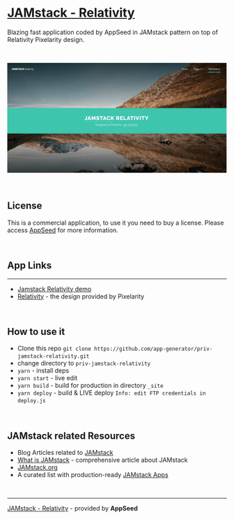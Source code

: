 # [JAMstack - Relativity](https://jamstack-relativity.appseed.us/)

Blazing fast application coded by AppSeed in JAMstack pattern on top of Relativity Pixelarity design.

<br />

![JAMstack Relativity - Gif animated intro.](https://github.com/app-generator/static/blob/master/products/jamstack-relativity-intro.gif?raw=true)

<br />

## License

This is a commercial application, to use it you need to buy a license. Please access [AppSeed](https://appseed.us/pricing) for more information.

<br />

## App Links
---
 - [Jamstack Relativity demo](https://jamstack-relativity.appseed.us/)
 - [Relativity](https://pixelarity.com/relativity) - the design provided by Pixelarity 

<br />

## How to use it
- Clone this repo `git clone https://github.com/app-generator/priv-jamstack-relativity.git`
- change directory to `priv-jamstack-relativity`
- `yarn` - install deps
- `yarn start` - live edit
- `yarn build` - build for production in directory `_site`
- `yarn deploy` - build & LIVE deploy `Info: edit FTP credentials in deploy.js `

<br />

## JAMstack related Resources
- Blog Articles related to [JAMstack](https://blog.appseed.us/tag/jamstack/)
- [What is JAMstack](https://blog.appseed.us/what-is-jamstack/) - comprehensive article about JAMstack
- [JAMstack.org](https://jamstack.org/)
- A curated list with production-ready [JAMstack Apps](https://appseed.us/apps/jamstack)

<br />

---
[JAMstack - Relativity](https://jamstack-relativity.appseed.us/) - provided by **AppSeed**
